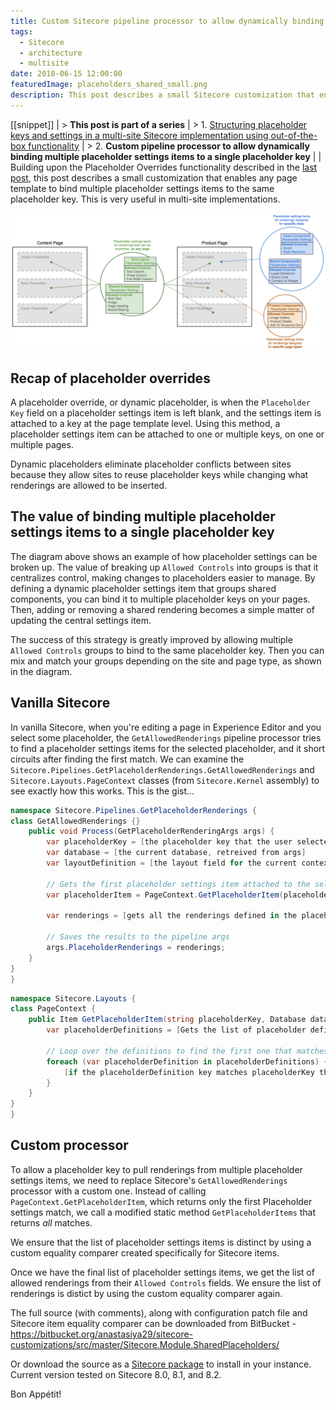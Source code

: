 ```yaml
---
title: Custom Sitecore pipeline processor to allow dynamically binding multiple placeholder settings items to a single placeholder key
tags:
  - Sitecore
  - architecture
  - multisite
date: 2018-06-15 12:00:00
featuredImage: placeholders_shared_small.png
description: This post describes a small Sitecore customization that enables any page template to bind multiple placeholder settings items to the same placeholder key.
---
```


[[snippet]]
| > **This post is part of a series**
| > 1. [Structuring placeholder keys and settings in a multi-site Sitecore implementation using out-of-the-box functionality](/Sitecore/multisite-placeholder-settings-strategy)
| > 2. **Custom pipeline processor to allow dynamically binding multiple placeholder settings items to a single placeholder key**
| 
| Building upon the Placeholder Overrides functionality described in the [last post](/Sitecore/multisite-placeholder-settings-strategy), this post describes a small customization that enables any page template to bind multiple placeholder settings items to the same placeholder key. This is very useful in multi-site implementations.

![](./placeholders_shared.png)

<!-- more -->

## Recap of placeholder overrides
A placeholder override, or dynamic placeholder, is when the `Placeholder Key` field on a placeholder settings item is left blank, and the settings item is attached to a key at the page template level. Using this method, a placeholder settings item can be attached to one or multiple keys, on one or multiple pages.

Dynamic placeholders eliminate placeholder conflicts between sites because they allow sites to reuse placeholder keys while changing what renderings are allowed to be inserted.

## The value of binding multiple placeholder settings items to a single placeholder key
The diagram above shows an example of how placeholder settings can be broken up. The value of breaking up `Allowed Controls` into groups is that it centralizes control, making changes to placeholders easier to manage. By defining a dynamic placeholder settings item that groups shared components, you can bind it to multiple placeholder keys on your pages. Then, adding or removing a shared rendering becomes a simple matter of updating the central settings item.

The success of this strategy is greatly improved by allowing multiple `Allowed Controls` groups to bind to the same placeholder key. Then you can mix and match your groups depending on the site and page type, as shown in the diagram.

## Vanilla Sitecore
In vanilla Sitecore, when you're editing a page in Experience Editor and you select some placeholder, the `GetAllowedRenderings` pipeline processor tries to find a placeholder settings items for the selected placeholder, and it short circuits after finding the first match. We can examine the `Sitecore.Pipelines.GetPlaceholderRenderings.GetAllowedRenderings` and `Sitecore.Layouts.PageContext` classes (from `Sitecore.Kernel` assembly) to see exactly how this works. This is the gist...

```csharp
namespace Sitecore.Pipelines.GetPlaceholderRenderings {
class GetAllowedRenderings {}
    public void Process(GetPlaceholderRenderingArgs args) {
        var placeholderKey = [the placeholder key that the user selected, retreived from args]
        var database = [the current database, retreived from args]
        var layoutDefinition = [the layout field for the current context item, retreived from args]

        // Gets the first placeholder settings item attached to the selected placeholder key
        var placeholderItem = PageContext.GetPlaceholderItem(placeholderKey, database, layoutDefinition)

        var renderings = [gets all the renderings defined in the placeholderItem's 'Allowed Controls' field]

        // Saves the results to the pipeline args
        args.PlaceholderRenderings = renderings;
    }
}
}
```
```csharp
namespace Sitecore.Layouts {
class PageContext {
    public Item GetPlaceholderItem(string placeholderKey, Database database, string layoutDefinition) {
        var placeholderDefinitions = [Gets the list of placeholder definitions specified in the layoutDefinition]

        // Loop over the definitions to find the first one that matches the user's placeholderKey
        foreach (var placeholderDefinition in placeholderDefinitions) {
            [if the placeholderDefinition key matches placeholderKey then return this definition]
        }
    }
}
}
```

## Custom processor
To allow a placeholder key to pull renderings from multiple placeholder settings items, we need to replace Sitecore's `GetAllowedRenderings` processor with a custom one. Instead of calling `PageContext.GetPlaceholderItem`, which returns only the first Placeholder settings match, we call a modified static method `GetPlaceholderItems` that returns *all* matches.

We ensure that the list of placeholder settings items is distinct by using a custom equality comparer created specifically for Sitecore items.

Once we have the final list of placeholder settings items, we get the list of allowed renderings from their `Allowed Controls` fields. We ensure the list of renderings is distict by using the custom equality comparer again.

The full source (with comments), along with configuration patch file and Sitecore item equality comparer can be downloaded from BitBucket - 
https://bitbucket.org/anastasiya29/sitecore-customizations/src/master/Sitecore.Module.SharedPlaceholders/

Or download the source as a [Sitecore package](https://bitbucket.org/anastasiya29/sitecore-customizations/raw/d850fc332f85e577e0fdb46bd0f153abc22bab12/Sitecore.Module.SharedPlaceholders/dist/Sitecore.Module.SharedPlaceholders-1.0.zip) to install in your instance. Current version tested on Sitecore 8.0, 8.1, and 8.2.

Bon Appétit!
